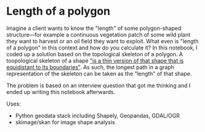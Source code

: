 # Length of a polygon

Imagine a client wants to know the "length" of some polygon-shaped structure&mdash;for example a continuous vegetation patch of some wild plant they want to harvest or an oil field they want to exploit. What even is "length of a polygon" in this context and how do you calculate it?
In this notebook, I coded up a solution based on the topological skeleton of a polygon. A toopological skeleton of a shape ["is a thin version of that shape that is equidistant to its boundaries"](https://en.wikipedia.org/wiki/Topological_skeleton). As such, the longest path in a graph representation of the skeleton can be taken as the "length" of that shape.

The problem is based on an interview question that got me thinking and I ended up writing this notebook afterwards.

Uses:
- Python geodata stack including Shapely, Geopandas, GDAL/OGR
- skimage/skan for image shape analysis
